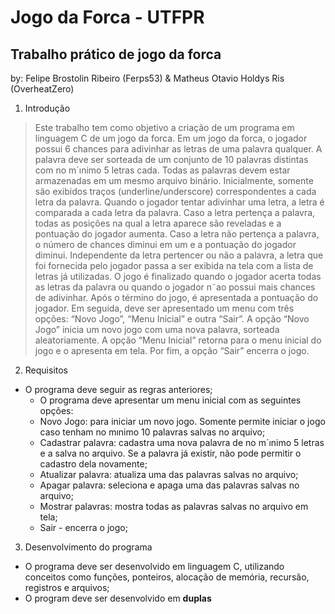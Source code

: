 # Jogo da Forca - UTFPR

## Trabalho prático de jogo da forca

by: Felipe Brostolin Ribeiro (Ferps53) & Matheus Otavio Holdys Ris (OverheatZero) 

1. Introdução

> Este trabalho tem como objetivo a criação de um programa em linguagem C de um jogo da forca.
Em um jogo da forca, o jogador possui 6 chances para adivinhar as letras de uma palavra qualquer.
A palavra deve ser sorteada de um conjunto de 10 palavras distintas com no m´ınimo 5 letras cada.
Todas as palavras devem estar armazenadas em um mesmo arquivo binário. Inicialmente, somente
são exibidos traços (underline/underscore) correspondentes a cada letra da palavra. Quando o
jogador tentar adivinhar uma letra, a letra é comparada a cada letra da palavra. Caso a letra
pertença a palavra, todas as posições na qual a letra aparece são reveladas e a pontuação do
jogador aumenta. Caso a letra não pertença a palavra, o número de chances diminui em um e
a pontuação do jogador diminui. Independente da letra pertencer ou não a palavra, a letra que
foi fornecida pelo jogador passa a ser exibida na tela com a lista de letras já utilizadas. O jogo é
finalizado quando o jogador acerta todas as letras da palavra ou quando o jogador n˜ao possui mais
chances de adivinhar. Após o término do jogo, é apresentada a pontuação do jogador. Em seguida,
deve ser apresentado um menu com três opções: “Novo Jogo”, “Menu Inicial” e outra “Sair”. A
opção “Novo Jogo” inicia um novo jogo com uma nova palavra, sorteada aleatoriamente. A opção
“Menu Inicial” retorna para o menu inicial do jogo e o apresenta em tela. Por fim, a opção “Sair”
encerra o jogo.

2. Requisitos

- O programa deve seguir as regras anteriores;
    - O programa deve apresentar um menu inicial com as seguintes opções:
    - Novo Jogo: para iniciar um novo jogo. Somente permite iniciar o jogo caso tenham no
    mınimo 10 palavras salvas no arquivo;
    - Cadastrar palavra: cadastra uma nova palavra de no m´ınimo 5 letras e a salva no arquivo. Se a palavra já existir, não pode permitir o cadastro dela novamente;
    - Atualizar palavra: atualiza uma das palavras salvas no arquivo;
    - Apagar palavra: seleciona e apaga uma das palavras salvas no arquivo;
    - Mostrar palavras: mostra todas as palavras salvas no arquivo em tela;
    - Sair - encerra o jogo;

3. Desenvolvimento do programa

 - O programa deve ser desenvolvido em linguagem C, utilizando conceitos como funções, ponteiros, alocação de memória, recursão, registros e arquivos;
 - O program deve ser desenvolvido em **duplas**
